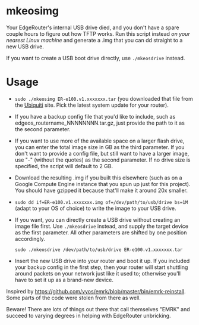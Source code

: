 # mkeosimg

Your EdgeRouter's internal USB drive died, and you don't have a spare
couple hours to figure out how TFTP works. Run this script instead *on
your nearest Linux machine* and generate a .img that you can dd straight
to a new USB drive.

If you want to create a USB boot drive directly, use `./mkeosdrive` instead.

# Usage

* `sudo ./mkeosimg ER-e100.v1.xxxxxxx.tar` (you downloaded that file
  from the [Ubiquiti](https://www.ui.com/download/edgemax) site. Pick
  the latest system update for your router).

* If you have a backup config file that you'd like to include, such as
  edgeos_routername_NNNNNNNN.tar.gz, just provide the path to it as the
  second parameter.

* If you want to use more of the available space on a larger flash drive,
  you can enter the total image size in GB as the third parameter.
  If you don't want to provide a config file, but still want to have a
  larger image, use "-" (without the quotes) as the second parameter.
  If no drive size is specified, the script will default to 2 GB.

* Download the resulting .img if you built this elsewhere (such as on
  a Google Compute Engine instance that you spun up just for this
  project). You should have gzipped it because that'll make it around
  20x smaller.

* `sudo dd if=ER-e100.v1.xxxxxxx.img of=/dev/path/to/usb/drive bs=1M`
  (adapt to your OS of choice) to write the image to your USB drive.

* If you want, you can directly create a USB drive without creating an
  image file first. Use `./mkeosdrive` instead, and supply the target
  device as the first parameter. All other parameters are shifted by one
  position accordingly.

  `sudo ./mkeosdrive /dev/path/to/usb/drive ER-e100.v1.xxxxxxx.tar`

* Insert the new USB drive into your router and boot it up. If you
  included your backup config in the first step, then your router will
  start shuttling around packets on your network just like it used to;
  otherwise you'll have to set it up as a brand-new device.

Inspired by
https://github.com/vyos/emrk/blob/master/bin/emrk-reinstall. Some parts
of the code were stolen from there as well.

Beware! There are lots of things out there that call themselves "EMRK"
and succeed to varying degrees in helping with EdgeRouter unbricking.
